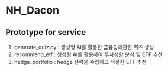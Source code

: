 # NH_Dacon
## Prototype for service
1. generate_quiz.py : 생성형 AI를 활용한 금융경제관련 퀴즈 생성
2. recommend_etf : 생성형 AI를 활용하여 투자성향 분석 및 ETF 추천
3. hedge_portfolio : hedge 전략을 수립하고 적절한 ETF 추천
